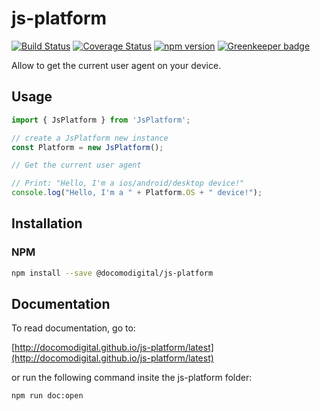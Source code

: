 # js-platform

[![Build Status](https://travis-ci.com/docomodigital/js-platform.svg?branch=master)](https://travis-ci.com/docomodigital/js-platform)
[![Coverage Status](https://coveralls.io/repos/github/docomodigital/js-platform/badge.svg?branch=master)](https://coveralls.io/github/docomodigital/js-platform?branch=master)
[![npm version](https://badge.fury.io/js/%40docomodigital%2Fjs-platform.svg)](https://badge.fury.io/js/%40docomodigital%2Fjs-platform)
[![Greenkeeper badge](https://badges.greenkeeper.io/docomodigital/js-platform.svg)](https://greenkeeper.io/)

Allow to get the current user agent on your device.

## Usage
```javascript
import { JsPlatform } from 'JsPlatform';

// create a JsPlatform new instance
const Platform = new JsPlatform();

// Get the current user agent

// Print: "Hello, I'm a ios/android/desktop device!"
console.log("Hello, I'm a " + Platform.OS + " device!");  
```

## Installation

### NPM
```bash
npm install --save @docomodigital/js-platform
```

## Documentation

To read documentation, go to:

[http://docomodigital.github.io/js-platform/latest](http://docomodigital.github.io/js-platform/latest)

or run the following command insite the js-platform folder: 
```bash
npm run doc:open
```


